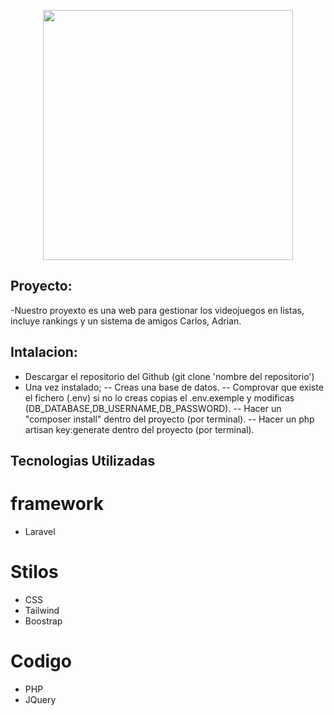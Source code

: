 <p align="center"><a href="https://laravel.com" target="_blank"><img src="https://raw.githubusercontent.com/laravel/art/master/logo-lockup/5%20SVG/2%20CMYK/1%20Full%20Color/laravel-logolockup-cmyk-red.svg" width="400"></a></p>

## Proyecto:
-Nuestro proyexto es una web para gestionar los videojuegos en listas, incluye rankings y un sistema de amigos Carlos, Adrian.

## Intalacion:
- Descargar el repositorio del Github (git clone 'nombre del repositorio')
- Una vez instalado;
-- Creas una base de datos.
-- Comprovar que existe el fichero (.env) si no lo creas copias el .env.exemple y modificas (DB_DATABASE,DB_USERNAME,DB_PASSWORD).
-- Hacer un "composer install" dentro del proyecto (por terminal).
-- Hacer un php artisan key:generate dentro del proyecto (por terminal).

## Tecnologias Utilizadas
# framework
- Laravel
# Stilos
- CSS
- Tailwind
- Boostrap
# Codigo
- PHP
- JQuery

